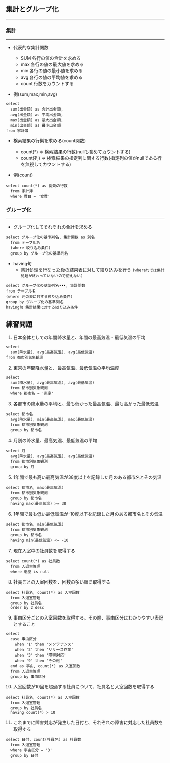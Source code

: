 ## 集計とグループ化
----

### 集計
----
- 代表的な集計関数
  - SUM 各行の値の合計を求める
  - max 各行の値の最大値を求める
  - min 各行の値の最小値を求める
  - avg 各行の値の平均値を求める
  - count 行数をカウントする

- 例(sum,max,min,avg)
```
select
  sum(出金額) as 合計出金額,
  avg(出金額) as 平均出金額,
  max(出金額) as 最大出金額,
  min(出金額) as 最小出金額
from 家計簿
```

- 検索結果の行巣を求める(count関数)
  - count(*) => 検索結果の行数(nullも含めてカウントする)
  - count(列) => 検索結果の指定列に関する行数(指定列の値がnullである行を無視してカウントする)

- 例(count)
```
select count(*) as 食費の行数
  from 家計簿
  where 費目 = '食費'
```

### グループ化
----

- グループ化してそれぞれの合計を求める
```
select グループ化の基準列名, 集計関数 as 別名
  from テーブル名
  (where 絞り込み条件)
  group by グループ化の基準列名
```

- having句
  - 集計処理を行なった後の結果表に対して絞り込みを行う
  `(where句では集計処理が終わっていないので使えない)`
```
select グループ化の基準列名•••, 集計関数
from テーブル名
(where 元の表に対する絞り込み条件)
group by グループ化の基準列名
having句 集計結果に対する絞り込み条件
```

練習問題
----

1. 日本全体としての年間降水量と、年間の最高気温・最低気温の平均
```
select
  sum(降水量), avg(最高気温), avg(最低気温)
from 都市別気象観測
```

2. 東京の年間降水量と、最高気温、最低気温の平均温度
```
select
  sum(降水量), avg(最高気温), avg(最低気温)
  from 都市別気象観測
  where 都市名 = '東京'
```

3. 各都市の降水量の平均と、最も低かった最高気温、最も高かった最低気温
```
select 都市名
  avg(降水量), min(最高気温), max(最低気温)
  from 都市別気象観測
  group by 都市名
```

4. 月別の降水量、最高気温、最低気温の平均
```
select 月
  avg(降水量), avg(最高気温), avg(最低気温)
  from 都市別気象観測
  group by 月
```

5. 1年間で最も高い最高気温が38度以上を記録した月のある都市名とその気温
```
select 都市名, max(最高気温)
  from 都市別気象観測
  group by 都市名
  having max(最高気温) >= 38
```

6. 1年間で最も低い最低気温が-10度以下を記録した月のある都市名とその気温
```
select 都市名, min(最低気温)
  from 都市別気象観測
  group by 都市名
  having min(最低気温) <= -10
```

7. 現在入室中の社員数を取得する
```
select count(*) as 社員数
  from 入退室管理
  where 退室 is null
```

8. 社員ごとの入室回数を、回数の多い順に取得する
```
select 社員名, count(*) as 入室回数
  from 入退室管理
  group by 社員名
  order by 2 desc
```

9. 事由区分ごとの入室回数を取得する。その際、事由区分はわかりやすい表記とすること
```
select
  case 事由区分
    when '1' then 'メンテナンス'
    when '2' then 'リリース作業'
    when '3' then '障害対応'
    when '9' then 'その他'
  end as 事由, count(*) as 入室回数
  from 入退室管理
  group by 事由区分
```

10. 入室回数が10回を超過する社員について、社員名と入室回数を取得する
```
select 社員名, count(*) as 入室回数
  from 入退室管理
  group by 社員名
  having count(*) > 10
```

11. これまでに障害対応が発生した日付と、それぞれの障害に対応した社員数を取得する
```
select 日付, count(社員名) as 社員数
  from 入退室管理
  where 事由区分 = '3'
  group by 日付
```